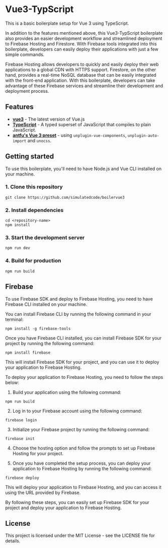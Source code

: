 # Vue3-TypScript

This is a basic boilerplate setup for Vue 3 using TypeScript.

In addition to the features mentioned above, this Vue3-TypScript boilerplate also provides an easier development workflow and streamlined deployment to Firebase Hosting and Firestore. With Firebase tools integrated into this boilerplate, developers can easily deploy their applications with just a few simple commands.

Firebase Hosting allows developers to quickly and easily deploy their web applications to a global CDN with HTTPS support. Firestore, on the other hand, provides a real-time NoSQL database that can be easily integrated with the front-end application. With this boilerplate, developers can take advantage of these Firebase services and streamline their development and deployment process.

## Features

- [**vue3**](https://vuejs.org/) - The latest version of Vue.js
- [**TypeScript**](https://www.typescriptlang.org/) - A typed superset of JavaScript that compiles to plain JavaScript.
- [**antfu's Vue 3 preset**](https://github.com/antfu) - using `unplugin-vue-components`, `unplugin-auto-import` and `unocss`.

## Getting started

To use this boilerplate, you'll need to have Node.js and Vue CLI installed on your machine.

### 1. Clone this repository

```
git clone https://github.com/simulatedcode/boilervue3

```

### 2. Install dependencies

```
cd <repository-name>
npm install

```

### 3. Start the development server

```
npm run dev

```

### 4. Build for production

```
npm run build

```

## Firebase

To use Firebase SDK and deploy to Firebase Hosting, you need to have Firebase CLI installed on your machine.

You can install Firebase CLI by running the following command in your terminal:

```
npm install -g firebase-tools

```

Once you have Firebase CLI installed, you can install Firebase SDK for your project by running the following command:

```
npm install firebase

```

This will install Firebase SDK for your project, and you can use it to deploy your application to Firebase Hosting.

To deploy your application to Firebase Hosting, you need to follow the steps below:

1. Build your application using the following command:

```
npm run build

```

2. Log in to your Firebase account using the following command:

```
firebase login

```

3. Initialize your Firebase project by running the following command:
```
firebase init

```

4. Choose the hosting option and follow the prompts to set up Firebase Hosting for your project.

5. Once you have completed the setup process, you can deploy your application to Firebase Hosting by running the following command:

```
firebase deploy

```

This will deploy your application to Firebase Hosting, and you can access it using the URL provided by Firebase.

By following these steps, you can easily set up Firebase SDK for your project and deploy your application to Firebase Hosting.

## License

This project is licensed under the MIT License - see the LICENSE file for details.
